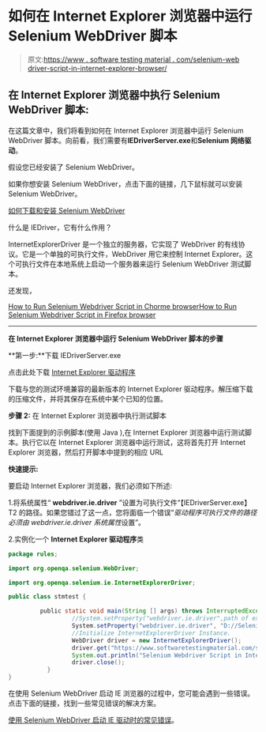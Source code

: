 # 如何在 Internet Explorer 浏览器中运行 Selenium WebDriver 脚本

> 原文:[https://www . software testing material . com/selenium-web driver-script-in-internet-explorer-browser/](https://www.softwaretestingmaterial.com/selenium-webdriver-script-in-internet-explorer-browser/)

## 在 Internet Explorer 浏览器中执行 Selenium WebDriver 脚本:

在这篇文章中，我们将看到如何在 Internet Explorer 浏览器中运行 Selenium WebDriver 脚本。向前看，我们需要有**IEDriverServer.exe**和**Selenium 网络驱动**。

假设您已经安装了 Selenium WebDriver。

如果你想安装 Selenium WebDriver，点击下面的链接，几下鼠标就可以安装 Selenium WebDriver。

[如何下载和安装 Selenium WebDriver](https://www.softwaretestingmaterial.com/install-selenium-webdriver/)

什么是 IEDriver，它有什么作用？

InternetExplorerDriver 是一个独立的服务器，它实现了 WebDriver 的有线协议。它是一个单独的可执行文件，WebDriver 用它来控制 Internet Explorer。这个可执行文件在本地系统上启动一个服务器来运行 Selenium WebDriver 测试脚本。

还发现，

[How to Run Selenium Webdriver Script in Chorme browser](https://www.softwaretestingmaterial.com/selenium-webdriver-script-in-chrome-browser)[How to Run Selenium Webdriver Script in Firefox browser](https://www.softwaretestingmaterial.com/first-selenium-webdriver-script/)

* * *

**在 Internet Explorer 浏览器中运行 Selenium WebDriver 脚本的步骤**

**第一步:**下载 IEDriverServer.exe

点击此处下载 [Internet Explorer 驱动程序](http://www.seleniumhq.org/download/)

下载与您的测试环境兼容的最新版本的 Internet Explorer 驱动程序。解压缩下载的压缩文件，并将其保存在系统中某个已知的位置。

**步骤 2:** 在 Internet Explorer 浏览器中执行测试脚本

找到下面提到的示例脚本(使用 Java ),在 Internet Explorer 浏览器中运行测试脚本。执行它以在 Internet Explorer 浏览器中运行测试，这将首先打开 Internet Explorer 浏览器，然后打开脚本中提到的相应 URL

**快速提示:**

要启动 Internet Explorer 浏览器，我们必须如下所述:

1.将系统属性“ **webdriver.ie.driver** ”设置为可执行文件“【IEDriverServer.exe】T2 的路径。如果您错过了这一点，您将面临一个错误“*驱动程序可执行文件的路径必须由 webdriver.ie.driver 系统属性*设置”。

2.实例化一个 **Internet Explorer 驱动程序**类

```java
package rules;

import org.openqa.selenium.WebDriver;

import org.openqa.selenium.ie.InternetExplorerDriver; 

public class stmtest {

         public static void main(String [] args) throws InterruptedException{
                  //System.setProperty("webdriver.ie.driver",path of executable file "IEDriverServer.exe")
                  System.setProperty("webdriver.ie.driver", "D://Selenium Environment//IEDriverServer_x64_2.53.1//IEDriverServer.exe");
                  //Initialize InternetExplorerDriver Instance.
                  WebDriver driver = new InternetExplorerDriver();
                  driver.get("https://www.softwaretestingmaterial.com/software-testing-interview-questions-free-ebook/");
                  System.out.println("Selenium Webdriver Script in Internet Explorer browser | Software Testing Material");
                  driver.close();
           }
}
```

在使用 Selenium WebDriver 启动 IE 浏览器的过程中，您可能会遇到一些错误。点击下面的链接，找到一些常见错误的解决方案。

[使用 Selenium WebDriver 启动 IE 驱动时的常见错误](https://www.softwaretestingmaterial.com/failed-to-launch-ie-driver-using-selenium/)。
